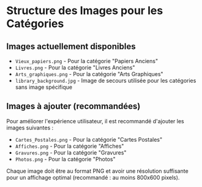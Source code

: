 # Structure des Images pour les Catégories

## Images actuellement disponibles

- `Vieux_papiers.png` - Pour la catégorie "Papiers Anciens"
- `Livres.png` - Pour la catégorie "Livres Anciens"
- `Arts_graphiques.png` - Pour la catégorie "Arts Graphiques"
- `library_background.jpg` - Image de secours utilisée pour les catégories sans image spécifique

## Images à ajouter (recommandées)

Pour améliorer l'expérience utilisateur, il est recommandé d'ajouter les images suivantes :

- `Cartes_Postales.png` - Pour la catégorie "Cartes Postales"
- `Affiches.png` - Pour la catégorie "Affiches"
- `Gravures.png` - Pour la catégorie "Gravures"
- `Photos.png` - Pour la catégorie "Photos"

Chaque image doit être au format PNG et avoir une résolution suffisante pour un affichage optimal (recommandé : au moins 800x600 pixels).